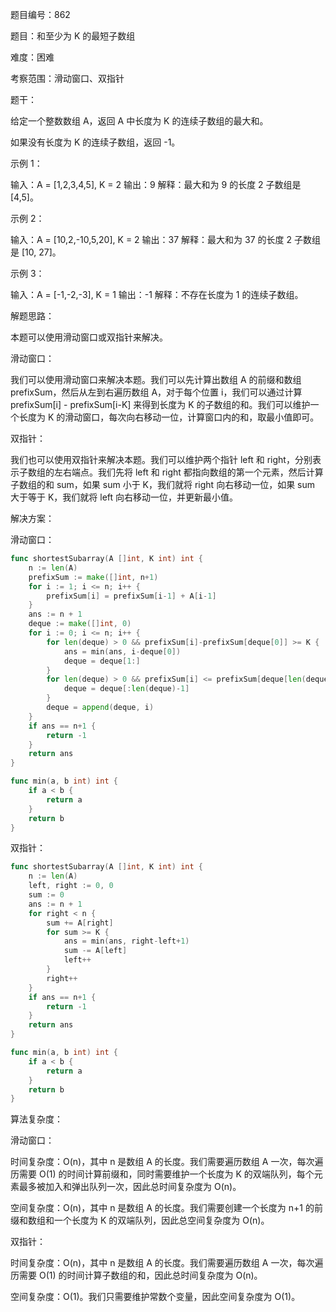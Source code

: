 题目编号：862

题目：和至少为 K 的最短子数组

难度：困难

考察范围：滑动窗口、双指针

题干：

给定一个整数数组 A，返回 A 中长度为 K 的连续子数组的最大和。

如果没有长度为 K 的连续子数组，返回 -1。

示例 1：

输入：A = [1,2,3,4,5], K = 2
输出：9
解释：最大和为 9 的长度 2 子数组是 [4,5]。

示例 2：

输入：A = [10,2,-10,5,20], K = 2
输出：37
解释：最大和为 37 的长度 2 子数组是 [10, 27]。

示例 3：

输入：A = [-1,-2,-3], K = 1
输出：-1
解释：不存在长度为 1 的连续子数组。

解题思路：

本题可以使用滑动窗口或双指针来解决。

滑动窗口：

我们可以使用滑动窗口来解决本题。我们可以先计算出数组 A 的前缀和数组 prefixSum，然后从左到右遍历数组 A，对于每个位置 i，我们可以通过计算 prefixSum[i] - prefixSum[i-K] 来得到长度为 K 的子数组的和。我们可以维护一个长度为 K 的滑动窗口，每次向右移动一位，计算窗口内的和，取最小值即可。

双指针：

我们也可以使用双指针来解决本题。我们可以维护两个指针 left 和 right，分别表示子数组的左右端点。我们先将 left 和 right 都指向数组的第一个元素，然后计算子数组的和 sum，如果 sum 小于 K，我们就将 right 向右移动一位，如果 sum 大于等于 K，我们就将 left 向右移动一位，并更新最小值。

解决方案：

滑动窗口：

```go
func shortestSubarray(A []int, K int) int {
    n := len(A)
    prefixSum := make([]int, n+1)
    for i := 1; i <= n; i++ {
        prefixSum[i] = prefixSum[i-1] + A[i-1]
    }
    ans := n + 1
    deque := make([]int, 0)
    for i := 0; i <= n; i++ {
        for len(deque) > 0 && prefixSum[i]-prefixSum[deque[0]] >= K {
            ans = min(ans, i-deque[0])
            deque = deque[1:]
        }
        for len(deque) > 0 && prefixSum[i] <= prefixSum[deque[len(deque)-1]] {
            deque = deque[:len(deque)-1]
        }
        deque = append(deque, i)
    }
    if ans == n+1 {
        return -1
    }
    return ans
}

func min(a, b int) int {
    if a < b {
        return a
    }
    return b
}
```

双指针：

```go
func shortestSubarray(A []int, K int) int {
    n := len(A)
    left, right := 0, 0
    sum := 0
    ans := n + 1
    for right < n {
        sum += A[right]
        for sum >= K {
            ans = min(ans, right-left+1)
            sum -= A[left]
            left++
        }
        right++
    }
    if ans == n+1 {
        return -1
    }
    return ans
}

func min(a, b int) int {
    if a < b {
        return a
    }
    return b
}
```

算法复杂度：

滑动窗口：

时间复杂度：O(n)，其中 n 是数组 A 的长度。我们需要遍历数组 A 一次，每次遍历需要 O(1) 的时间计算前缀和，同时需要维护一个长度为 K 的双端队列，每个元素最多被加入和弹出队列一次，因此总时间复杂度为 O(n)。

空间复杂度：O(n)，其中 n 是数组 A 的长度。我们需要创建一个长度为 n+1 的前缀和数组和一个长度为 K 的双端队列，因此总空间复杂度为 O(n)。

双指针：

时间复杂度：O(n)，其中 n 是数组 A 的长度。我们需要遍历数组 A 一次，每次遍历需要 O(1) 的时间计算子数组的和，因此总时间复杂度为 O(n)。

空间复杂度：O(1)。我们只需要维护常数个变量，因此空间复杂度为 O(1)。